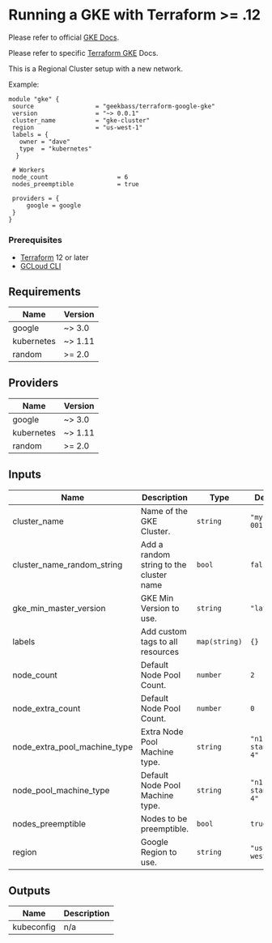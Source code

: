 # Running a GKE with Terraform >= .12  
Please refer to official [GKE Docs](https://cloud.google.com/kubernetes-engine/docs).

Please refer to specific [Terraform GKE](https://www.terraform.io/docs/providers/google/guides/using_gke_with_terraform.html) Docs.

This is a Regional Cluster setup with a new network.

Example:

```hcl
module "gke" {
 source                 = "geekbass/terraform-google-gke"
 version                = "~> 0.0.1"
 cluster_name           = "gke-cluster"
 region                 = "us-west-1"
 labels = {
   owner = "dave"
   type  = "kubernetes"
  }

 # Workers
 node_count                   = 6
 nodes_preemptible            = true

 providers = {
     google = google
 }
}
```
### Prerequisites
- [Terraform](https://www.terraform.io/downloads.html) 12 or later
- [GCLoud CLI](https://cloud.google.com/sdk/gcloud)

## Requirements

| Name | Version |
|------|---------|
| google | ~> 3.0 |
| kubernetes | ~> 1.11 |
| random | >= 2.0 |

## Providers

| Name | Version |
|------|---------|
| google | ~> 3.0 |
| kubernetes | ~> 1.11 |
| random | >= 2.0 |

## Inputs

| Name | Description | Type | Default | Required |
|------|-------------|------|---------|:--------:|
| cluster\_name | Name of the GKE Cluster. | `string` | `"my-gke-001"` | no |
| cluster\_name\_random\_string | Add a random string to the cluster name | `bool` | `false` | no |
| gke\_min\_master\_version | GKE Min Version to use. | `string` | `"latest"` | no |
| labels | Add custom tags to all resources | `map(string)` | `{}` | no |
| node\_count | Default Node Pool Count. | `number` | `2` | no |
| node\_extra\_count | Default Node Pool Count. | `number` | `0` | no |
| node\_extra\_pool\_machine\_type | Extra Node Pool Machine type. | `string` | `"n1-standard-4"` | no |
| node\_pool\_machine\_type | Default Node Pool Machine type. | `string` | `"n1-standard-4"` | no |
| nodes\_preemptible | Nodes to be preemptible. | `bool` | `true` | no |
| region | Google Region to use. | `string` | `"us-west2"` | no |

## Outputs

| Name | Description |
|------|-------------|
| kubeconfig | n/a |

